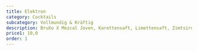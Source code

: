 ```yaml
---
title: Elektron
category: Cocktails
subcategory: Vollmundig & Kräftig
description: BruXo X Mezcal Joven, Karottensaft, Limettensaft, Zimtsirup, Orangenbitters
price1: 10,0
order: 1
---
```

